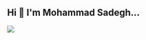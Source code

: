 ## Hi 👋 I'm Mohammad Sadegh...

<a href="https://wakatime.com/@mohammadshg"><img src="https://wakatime.com/share/@8f15f27c-6d24-4ae7-8626-9a1ced258bba/7d641e89-467b-443f-badd-edb7b894ffee.svg"></a>
